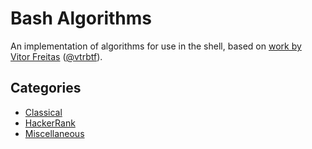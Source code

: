 # Bash Algorithms

An implementation of algorithms for use in the shell, based on [work by
Vitor&nbsp;Freitas](//github.com/vtrbtf/bash-algorithms)&nbsp;([@vtrbtf](//github.com/vtrbtf)).

## Categories

- [Classical](Classical)
- [HackerRank](HackerRank)
- [Miscellaneous](Miscellaneous)
